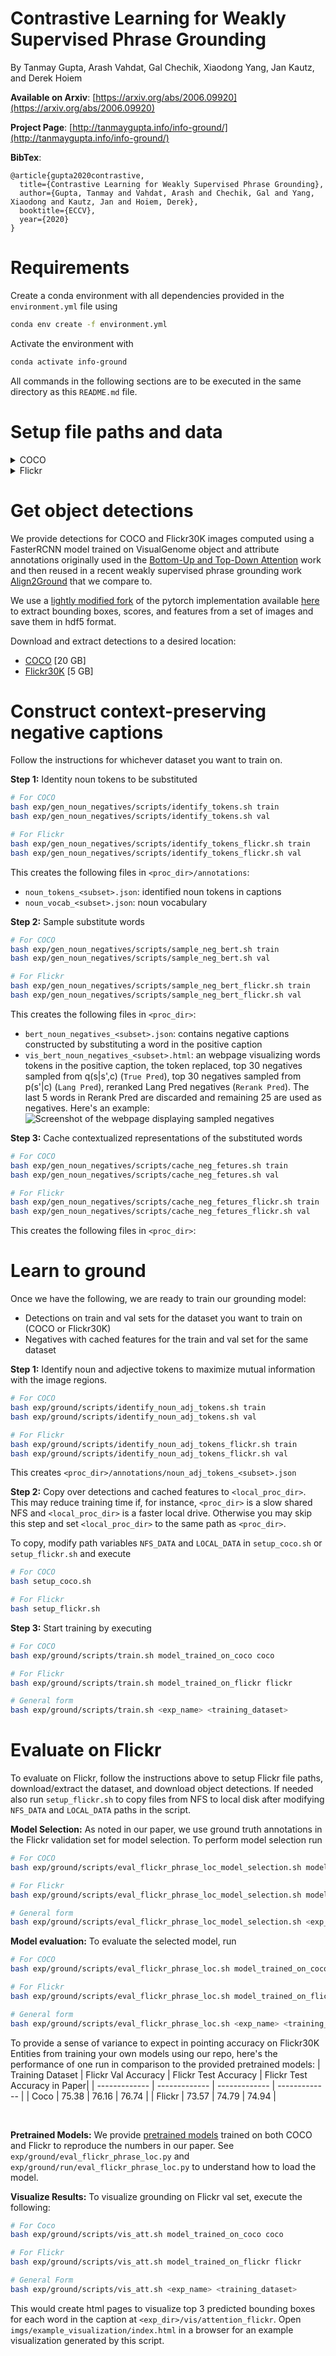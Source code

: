 # Contrastive Learning for Weakly Supervised Phrase Grounding
By Tanmay Gupta, Arash Vahdat, Gal Chechik, Xiaodong Yang, Jan Kautz, and Derek Hoiem

**Available on Arxiv**: [https://arxiv.org/abs/2006.09920](https://arxiv.org/abs/2006.09920)

**Project Page**: [http://tanmaygupta.info/info-ground/](http://tanmaygupta.info/info-ground/)

**BibTex**:
```
@article{gupta2020contrastive,
  title={Contrastive Learning for Weakly Supervised Phrase Grounding},
  author={Gupta, Tanmay and Vahdat, Arash and Chechik, Gal and Yang, Xiaodong and Kautz, Jan and Hoiem, Derek},
  booktitle={ECCV},
  year={2020}
}
```

# Requirements
Create a conda environment with all dependencies provided in the `environment.yml` file using
```bash
conda env create -f environment.yml
```

Activate the environment with
```bash
conda activate info-ground
```

All commands in the following sections are to be executed in the same directory as this `README.md` file.

# Setup file paths and data

<details><summary>COCO</summary>

Update the following paths in `yaml/coco.yml`:

- `downloads_dir`: directory where COCO data would be downloaded (next section provides commands for downloading and)
- `proc_dir`: directory where processed COCO data would be stored
- `exp_dir`: directory where COCO experiment runs would be saved
- `image_dir`: directory where COCO images would be extracted
- `local_proc_dir`: a local copy of `proc_dir` if frequent reads from `proc_dir` is a problem. This is useful, for example, if `proc_dir` is NFS shared across multiple machines and `local_proc_dir` is local data storage for the machine you want to run experiments on. We provide scripts for copying files from `proc_dir` to `local_proc_dir`.

In my setup `downloads_dir`, `proc_dir`, and `exp_dir` are directories on a shared NFS storage while `image_dir` and `local_proc_dir` point to local storage. 

Once the paths are setup in `yaml/coco.yml`, run the following:
```python
# download COCO images and annotations to downloads_dir
python -m data.coco.download
# extract annotations to coco_proc
python -m data.coco.extract_annos
# extract images to image_dir
python -m data.coco.extract_images
```
</details>

<details><summary>Flickr</summary>

Set the `download_dir` variable in `data/flickr/download.sh` to the location where you would like to download the Flickr30K Entities annotations and splits from the github repository. Now, run the following the download and extract the contents of the downloaded `annotations.zip` file in the same directory:
```bash
# clone Flickr30K Entities github repo and extract annotations and splits
bash data/flickr/download.sh
# process annotations into easy to read json files
bash data/flickr/process_annos.sh
```

For access to Flickr30K images, please follow the instructions <a href="http://bryanplummer.com/Flickr30kEntities/">here</a>. You might be required to fill a form. Download the images to a convenient directory whose path will be referred to as `image_dir`.

Now, update the following paths in `yaml/flickr.yml`:
- `downloads_dir`: directory where Flickr data were downloaded (same as the path provided in download.sh file)
- `anno_dir`: directory where Annotations were extracted from the downloaded `annotations.zip` file. This would be `<downloads_dir>/Annotations`.
- `sent_dir`: directory where Sentences were extracted from the downloaded `annotations.zip` file. This would be `<downloads_dir>/Sentences`.
- `proc_dir`: directory where processed Flickr data would be stored
- `exp_dir`: directory where Flickr experiment runs would be saved
- `image_dir`: directory where Flickr images would be extracted
- `local_proc_dir`: a local copy of `proc_dir` if frequent reads from `proc_dir` is a problem. This is useful, for example, if `proc_dir` is NFS shared across multiple machines and `local_proc_dir` is local data storage for the machine you want to run experiments on. We provide scripts for copying files from `proc_dir` to `local_proc_dir`.

In my setup `downloads_dir`, `proc_dir`, and `exp_dir` are directories on a shared NFS storage while `image_dir` and `local_proc_dir` point to local storage. 


</details>


# Get object detections

We provide detections for COCO and Flickr30K images computed using a FasterRCNN model trained on VisualGenome object and attribute annotations originally used in the [Bottom-Up and Top-Down Attention](https://arxiv.org/abs/1707.07998) work and then reused in a recent weakly supervised phrase grounding work [Align2Ground](https://arxiv.org/abs/1903.11649) that we compare to. 

We use a [lightly modified fork](https://github.com/BigRedT/bottom-up-features) of the pytorch implementation available [here](https://github.com/violetteshev/bottom-up-features) to extract bounding boxes, scores, and features from a set of images and save them in hdf5 format. 

Download and extract detections to a desired location:
- [COCO](https://drive.google.com/file/d/1I70cDM2MEe56tZVq8PELffm3S13uYjHV/view?usp=sharing) [20 GB]
- [Flickr30K](https://drive.google.com/file/d/1CxTY38nKPFe9wikEdpeU-XXMwbFs77GV/view?usp=sharing) [5 GB]


# Construct context-preserving negative captions

Follow the instructions for whichever dataset you want to train on.

**Step 1:** Identity noun tokens to be substituted
```bash
# For COCO
bash exp/gen_noun_negatives/scripts/identify_tokens.sh train
bash exp/gen_noun_negatives/scripts/identify_tokens.sh val

# For Flickr
bash exp/gen_noun_negatives/scripts/identify_tokens_flickr.sh train
bash exp/gen_noun_negatives/scripts/identify_tokens_flickr.sh val
```
This creates the following files in `<proc_dir>/annotations`:
- `noun_tokens_<subset>.json`: identified noun tokens in captions
- `noun_vocab_<subset>.json`: noun vocabulary

**Step 2:** Sample substitute words 
```bash
# For COCO
bash exp/gen_noun_negatives/scripts/sample_neg_bert.sh train
bash exp/gen_noun_negatives/scripts/sample_neg_bert.sh val

# For Flickr
bash exp/gen_noun_negatives/scripts/sample_neg_bert_flickr.sh train
bash exp/gen_noun_negatives/scripts/sample_neg_bert_flickr.sh val
```
This creates the following files in `<proc_dir>`:
- `bert_noun_negatives_<subset>.json`: contains negative captions constructed by substituting a word in the positive caption
- `vis_bert_noun_negatives_<subset>.html`: an webpage visualizing words tokens in the positive caption, the token replaced, top 30 negatives sampled from q(s|s',c) (`True Pred`), top 30 negatives sampled from p(s'|c) (`Lang Pred`), reranked Lang Pred negatives (`Rerank Pred`). The last 5 words in Rerank Pred are discarded and remaining 25 are used as negatives. Here's an example:  
![Screenshot of the webpage displaying sampled negatives](imgs/sampled_negatives.png)

**Step 3:** Cache contextualized representations of the substituted words
```bash
# For COCO
bash exp/gen_noun_negatives/scripts/cache_neg_fetures.sh train
bash exp/gen_noun_negatives/scripts/cache_neg_fetures.sh val

# For Flickr
bash exp/gen_noun_negatives/scripts/cache_neg_fetures_flickr.sh train
bash exp/gen_noun_negatives/scripts/cache_neg_fetures_flickr.sh val
```
This creates the following files in `<proc_dir>`:


# Learn to ground

Once we have the following, we are ready to train our grounding model:
- Detections on train and val sets for the dataset you want to train on (COCO or Flickr30K)
- Negatives with cached features for the train and val set for the same dataset

**Step 1:** Identify noun and adjective tokens to maximize mutual information with the image regions.
```bash
# For COCO
bash exp/ground/scripts/identify_noun_adj_tokens.sh train
bash exp/ground/scripts/identify_noun_adj_tokens.sh val

# For Flickr
bash exp/ground/scripts/identify_noun_adj_tokens_flickr.sh train
bash exp/ground/scripts/identify_noun_adj_tokens_flickr.sh val
```
This creates `<proc_dir>/annotations/noun_adj_tokens_<subset>.json`

**Step 2:** Copy over detections and cached features to `<local_proc_dir>`. This may reduce training time if, for instance, `<proc_dir>` is a slow shared NFS and `<local_proc_dir>` is a faster local drive. Otherwise you may skip this step and set `<local_proc_dir>` to the same path as `<proc_dir>`.

To copy, modify path variables `NFS_DATA` and `LOCAL_DATA` in `setup_coco.sh` or `setup_flickr.sh` and execute 
```bash
# For COCO
bash setup_coco.sh

# For Flickr
bash setup_flickr.sh
```

**Step 3:** Start training by executing
```bash
# For COCO
bash exp/ground/scripts/train.sh model_trained_on_coco coco

# For Flickr
bash exp/ground/scripts/train.sh model_trained_on_flickr flickr

# General form
bash exp/ground/scripts/train.sh <exp_name> <training_dataset>
```

# Evaluate on Flickr
To evaluate on Flickr, follow the instructions above to setup Flickr file paths, download/extract the dataset, and download object detections. If needed also run `setup_flickr.sh` to copy files from NFS to local disk after modifying `NFS_DATA` and `LOCAL_DATA` paths in the script.

**Model Selection:** As noted in our paper, we use ground truth annotations in the Flickr validation set for model selection. To perform model selection run
```bash
# For COCO
bash exp/ground/scripts/eval_flickr_phrase_loc_model_selection.sh model_trained_on_coco coco

# For Flickr
bash exp/ground/scripts/eval_flickr_phrase_loc_model_selection.sh model_trained_on_flickr flickr

# General form
bash exp/ground/scripts/eval_flickr_phrase_loc_model_selection.sh <exp_name> <training_dataset>
```

**Model evaluation:** To evaluate the selected model, run 
```bash
# For COCO
bash exp/ground/scripts/eval_flickr_phrase_loc.sh model_trained_on_coco coco

# For Flickr
bash exp/ground/scripts/eval_flickr_phrase_loc.sh model_trained_on_flickr flickr

# General form
bash exp/ground/scripts/eval_flickr_phrase_loc.sh <exp_name> <training_dataset>
```

To provide a sense of variance to expect in pointing accuracy on Flickr30K Entities from training your own models using our repo, here's the performance of one run in comparison to the provided pretrained models:
| Training Dataset  | Flickr Val Accuracy | Flickr Test Accuracy | Flickr Test Accuracy in Paper|
| ------------- | ------------- | ------------- | ------------- |
| Coco  | 75.38  | 76.16 | 76.74 |
| Flickr  | 73.57  | 74.79 | 74.94 |

<br>

**Pretrained Models:** We provide [pretrained models](https://drive.google.com/file/d/1I1IRONgO5DAMlyl55--OovOqPvr7rb7X/view?usp=sharing) trained on both COCO and Flickr to reproduce the numbers in our paper. See `exp/ground/eval_flickr_phrase_loc.py` and `exp/ground/run/eval_flickr_phrase_loc.py` to understand how to load the model.

**Visualize Results:** To visualize grounding on Flickr val set, execute the following:
```bash
# For Coco
bash exp/ground/scripts/vis_att.sh model_trained_on_coco coco

# For Flickr
bash exp/ground/scripts/vis_att.sh model_trained_on_flickr flickr

# General Form
bash exp/ground/scripts/vis_att.sh <exp_name> <training_dataset>
``` 
This would create html pages to visualize top 3 predicted bounding boxes for each word in the caption at `<exp_dir>/vis/attention_flickr`. Open `imgs/example_visualization/index.html` in a browser for an example visualization generated by this script.




